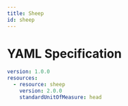 ```yaml
---
title: Sheep
id: sheep
---
```




# YAML Specification

```yaml
version: 1.0.0
resources:
  - resource: sheep
    version: 2.0.0
    standardUnitOfMeasure: head
```



